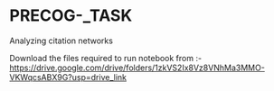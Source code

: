 # PRECOG-_TASK
 Analyzing citation networks

Download the files required to run notebook from :- https://drive.google.com/drive/folders/1zkVS2Ix8Vz8VNhMa3MMO-VKWqcsABX9G?usp=drive_link

